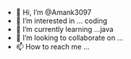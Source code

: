 - 👋 Hi, I’m @Amank3097
- 👀 I’m interested in ... coding
- 🌱 I’m currently learning ...java 
- 💞️ I’m looking to collaborate on ...
- 📫 How to reach me ...

<!---
Amank3097/Amank3097 is a ✨ special ✨ repository because its `README.md` (this file) appears on your GitHub profile.
You can click the Preview link to take a look at your changes.
--->
